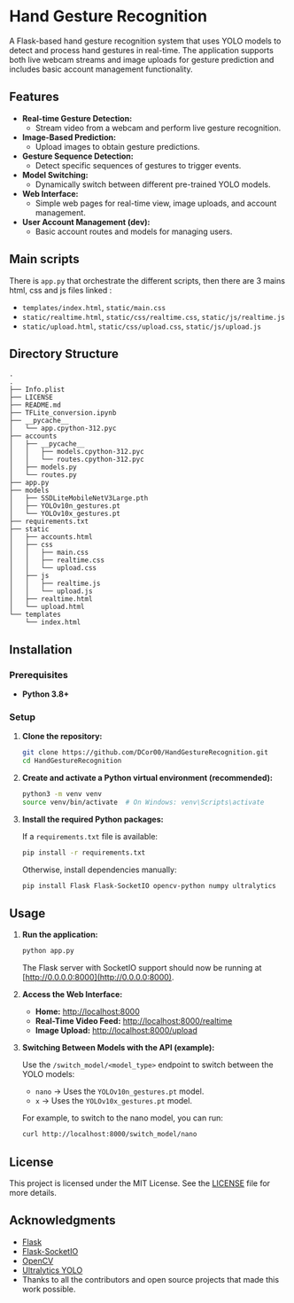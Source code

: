 # Hand Gesture Recognition

A Flask-based hand gesture recognition system that uses YOLO models to detect and process hand gestures in real-time. The application supports both live webcam streams and image uploads for gesture prediction and includes basic account management functionality.

## Features

- **Real-time Gesture Detection:** 
  - Stream video from a webcam and perform live gesture recognition.
- **Image-Based Prediction:** 
  - Upload images to obtain gesture predictions.
- **Gesture Sequence Detection:** 
  - Detect specific sequences of gestures to trigger events.
- **Model Switching:** 
  - Dynamically switch between different pre-trained YOLO models.
- **Web Interface:** 
  - Simple web pages for real-time view, image uploads, and account management.
- **User Account Management (dev):** 
  - Basic account routes and models for managing users.

## Main scripts 

There is `app.py` that orchestrate the different scripts, then there are 3 mains html, css and js files linked :
- `templates/index.html`, `static/main.css`
- `static/realtime.html`, `static/css/realtime.css`, `static/js/realtime.js`
- `static/upload.html`, `static/css/upload.css`, `static/js/upload.js`

## Directory Structure
```
.
.
├── Info.plist
├── LICENSE
├── README.md
├── TFLite_conversion.ipynb
├── __pycache__
│   └── app.cpython-312.pyc
├── accounts
│   ├── __pycache__
│   │   ├── models.cpython-312.pyc
│   │   └── routes.cpython-312.pyc
│   ├── models.py
│   └── routes.py
├── app.py
├── models
│   ├── SSDLiteMobileNetV3Large.pth
│   ├── YOLOv10n_gestures.pt
│   └── YOLOv10x_gestures.pt
├── requirements.txt
├── static
│   ├── accounts.html
│   ├── css
│   │   ├── main.css
│   │   ├── realtime.css
│   │   └── upload.css
│   ├── js
│   │   ├── realtime.js
│   │   └── upload.js
│   ├── realtime.html
│   └── upload.html
└── templates
    └── index.html
```

## Installation

### Prerequisites

- **Python 3.8+**

### Setup

1. **Clone the repository:**

    ```bash
    git clone https://github.com/DCor00/HandGestureRecognition.git
    cd HandGestureRecognition
    ```

2. **Create and activate a Python virtual environment (recommended):**

    ```bash
    python3 -m venv venv
    source venv/bin/activate  # On Windows: venv\Scripts\activate
    ```

3. **Install the required Python packages:**

    If a `requirements.txt` file is available:
    ```bash
    pip install -r requirements.txt
    ```
    Otherwise, install dependencies manually:
    ```bash
    pip install Flask Flask-SocketIO opencv-python numpy ultralytics
    ```

## Usage

1. **Run the application:**

    ```bash
    python app.py
    ```

    The Flask server with SocketIO support should now be running at [http://0.0.0.0:8000](http://0.0.0.0:8000).

2. **Access the Web Interface:**

    - **Home:** [http://localhost:8000](http://localhost:8000)
    - **Real-Time Video Feed:** [http://localhost:8000/realtime](http://localhost:8000/realtime)
    - **Image Upload:** [http://localhost:8000/upload](http://localhost:8000/upload)

3. **Switching Between Models with the API (example):**

    Use the `/switch_model/<model_type>` endpoint to switch between the YOLO models:
    - `nano` → Uses the `YOLOv10n_gestures.pt` model.
    - `x` → Uses the `YOLOv10x_gestures.pt` model.

    For example, to switch to the nano model, you can run:
    ```bash
    curl http://localhost:8000/switch_model/nano
    ```



## License

This project is licensed under the MIT License. See the [LICENSE](LICENSE) file for more details.

## Acknowledgments

- [Flask](https://flask.palletsprojects.com/)
- [Flask-SocketIO](https://flask-socketio.readthedocs.io/)
- [OpenCV](https://opencv.org/)
- [Ultralytics YOLO](https://github.com/ultralytics/ultralytics)
- Thanks to all the contributors and open source projects that made this work possible.
